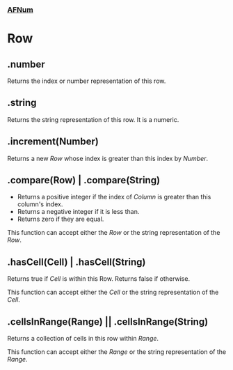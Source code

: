### [AFNum](../README.md)
# Row


## .number
Returns the index or number representation of this row.

## .string
Returns the string representation of this row. It is a numeric.

## .increment(Number)
Returns a new *Row* whose index is greater than this index by *Number*.

## .compare(Row) | .compare(String)
- Returns a positive integer if the index of *Column* is greater than this column's index.
- Returns a negative integer if it is less than.
- Returns zero if they are equal.

This function can accept either the *Row* or the string representation of the *Row*.

## .hasCell(Cell) | .hasCell(String)
Returns true if *Cell* is within this Row. Returns false if otherwise.

This function can accept either the *Cell* or the string representation of the *Cell*.

## .cellsInRange(Range) || .cellsInRange(String)
Returns a collection of cells in this row within *Range*.

This function can accept either the *Range* or the string representation of the *Range*.
